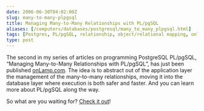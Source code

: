 ```yaml
--- 
date: 2006-06-30T04:02:00Z
slug: many-to-many-plpgsql
title: Managing Many-to-Many Relationships with PL/pgSQL
aliases: [/computers/databases/postgresql/many_to_many_plpgsql.html]
tags: [Postgres, PL/pgSQL, relationship, object/relational mapping, onlamp.com]
type: post
---
```


The second in my series of articles on programming PostgreSQL PL/pgSQL,
“Managing Many-to-Many Relationships with PL/pgSQL”, has just been published
[onLamp.com]. The idea is to abstract out of the application layer the
management of the many-to-many relationships, moving it into the database layer
where execution is both safer and faster. And you can learn more about PL/pgSQL
along the way.

So what are you waiting for? [Check it out]!

  [onLamp.com]: http://www.onlamp.com/pub/a/onlamp/2006/06/29/many-to-many-with-plpgsql.html
    "Read “Managing Many-to-Many Relationships with PL/pgSQL”"
  [Check it out]: http://www.onlamp.com/pub/a/onlamp/2006/06/29/many-to-many-with-plpgsql.html
    "Ready “Managing Many-to-Many Relationships with PL/pgSQL”"
